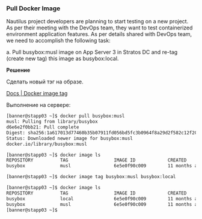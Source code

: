 ### Pull Docker Image

Nautilus project developers are planning to start testing on a new project. As per their meeting with the DevOps team, they want to test containerized environment application features. As per details shared with DevOps team, we need to accomplish the following task:

a. Pull busybox:musl image on App Server 3 in Stratos DC and re-tag (create new tag) this image as busybox:local.

__Решение__

Сделать новый тэг на образе.

[Docs | Docker image tag](../Docs/docker%20image%20tag.md)

Выполнение на сервере:
```bash
[banner@stapp03 ~]$ docker pull busybox:musl
musl: Pulling from library/busybox
d6e6e2f0bb21: Pull complete 
Digest: sha256:1a617013d77460b35b07911fd056bd5fc3b0964f8a29d2f582c12f2000ea4da3
Status: Downloaded newer image for busybox:musl
docker.io/library/busybox:musl

[banner@stapp03 ~]$ docker image ls
REPOSITORY          TAG                 IMAGE ID            CREATED             SIZE
busybox             musl                6e5e0f90c009        11 months ago       1.45MB

[banner@stapp03 ~]$ docker image tag busybox:musl busybox:local

[banner@stapp03 ~]$ docker image ls
REPOSITORY          TAG                 IMAGE ID            CREATED             SIZE
busybox             local               6e5e0f90c009        11 months ago       1.45MB
busybox             musl                6e5e0f90c009        11 months ago       1.45MB
[banner@stapp03 ~]$ 
```
